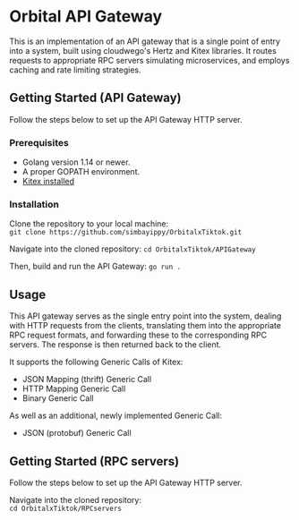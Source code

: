 # Orbital API Gateway
This is an implementation of an API gateway that is a single point of entry into a system, built using cloudwego's Hertz and Kitex libraries. It routes requests to appropriate RPC servers simulating microservices, and employs caching and rate limiting strategies.

## Getting Started (API Gateway)
Follow the steps below to set up the API Gateway HTTP server.

### Prerequisites
* Golang version 1.14 or newer.
* A proper GOPATH environment.
* [Kitex installed](https://www.cloudwego.io/docs/kitex/getting-started/)

### Installation
Clone the repository to your local machine: <br>
`git clone https://github.com/simbayippy/OrbitalxTiktok.git`

Navigate into the cloned repository:
`cd OrbitalxTiktok/APIGateway`

Then, build and run the API Gateway:
`go run .`

## Usage
This API gateway serves as the single entry point into the system, dealing with HTTP requests from the clients, translating them into the appropriate RPC request formats, and forwarding these to the corresponding RPC servers. The response is then returned back to the client.

It supports the following Generic Calls of Kitex:
* JSON Mapping (thrift) Generic Call
* HTTP Mapping Generic Call
* Binary Generic Call

As well as an additional, newly implemented Generic Call:
* JSON (protobuf) Generic Call

## Getting Started (RPC servers)
Follow the steps below to set up the API Gateway HTTP server.

Navigate into the cloned repository: <br>
`cd OrbitalxTiktok/RPCservers`
